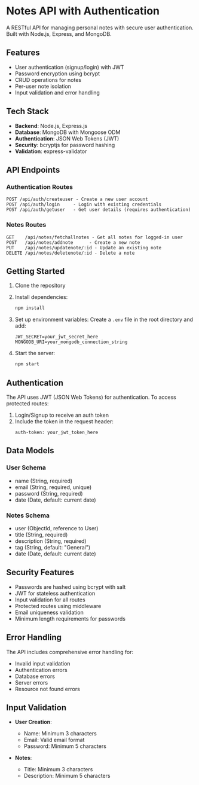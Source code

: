 # Notes API with Authentication

A RESTful API for managing personal notes with secure user authentication. Built with Node.js, Express, and MongoDB.

## Features

- User authentication (signup/login) with JWT
- Password encryption using bcrypt
- CRUD operations for notes
- Per-user note isolation
- Input validation and error handling

## Tech Stack

- **Backend**: Node.js, Express.js
- **Database**: MongoDB with Mongoose ODM
- **Authentication**: JSON Web Tokens (JWT)
- **Security**: bcryptjs for password hashing
- **Validation**: express-validator

## API Endpoints

### Authentication Routes
```
POST /api/auth/createuser - Create a new user account
POST /api/auth/login     - Login with existing credentials
POST /api/auth/getuser   - Get user details (requires authentication)
```

### Notes Routes
```
GET    /api/notes/fetchallnotes - Get all notes for logged-in user
POST   /api/notes/addnote      - Create a new note
PUT    /api/notes/updatenote/:id - Update an existing note
DELETE /api/notes/deletenote/:id - Delete a note
```

## Getting Started

1. Clone the repository
2. Install dependencies:
   ```bash
   npm install
   ```
3. Set up environment variables:
   Create a `.env` file in the root directory and add:
   ```
   JWT_SECRET=your_jwt_secret_here
   MONGODB_URI=your_mongodb_connection_string
   ```

4. Start the server:
   ```bash
   npm start
   ```

## Authentication

The API uses JWT (JSON Web Tokens) for authentication. To access protected routes:
1. Login/Signup to receive an auth token
2. Include the token in the request header:
   ```
   auth-token: your_jwt_token_here
   ```

## Data Models

### User Schema
- name (String, required)
- email (String, required, unique)
- password (String, required)
- date (Date, default: current date)

### Notes Schema
- user (ObjectId, reference to User)
- title (String, required)
- description (String, required)
- tag (String, default: "General")
- date (Date, default: current date)

## Security Features

- Passwords are hashed using bcrypt with salt
- JWT for stateless authentication
- Input validation for all routes
- Protected routes using middleware
- Email uniqueness validation
- Minimum length requirements for passwords

## Error Handling

The API includes comprehensive error handling for:
- Invalid input validation
- Authentication errors
- Database errors
- Server errors
- Resource not found errors

## Input Validation

- **User Creation**:
  - Name: Minimum 3 characters
  - Email: Valid email format
  - Password: Minimum 5 characters

- **Notes**:
  - Title: Minimum 3 characters
  - Description: Minimum 5 characters

